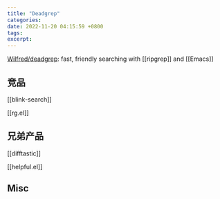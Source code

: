 ```yaml
---
title: "Deadgrep"
categories: 
date: 2022-11-20 04:15:59 +0800
tags: 
excerpt: 
---
```



[Wilfred/deadgrep](https://github.com/Wilfred/deadgrep): fast, friendly searching with [[ripgrep]] and [[Emacs]]


## 竞品

[[blink-search]]

[[rg.el]]

## 兄弟产品

[[difftastic]]


[[helpful.el]]

## Misc


